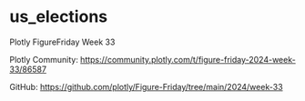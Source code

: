 # us_elections

Plotly FigureFriday Week 33
 
Plotly Community: https://community.plotly.com/t/figure-friday-2024-week-33/86587

GitHub: https://github.com/plotly/Figure-Friday/tree/main/2024/week-33
